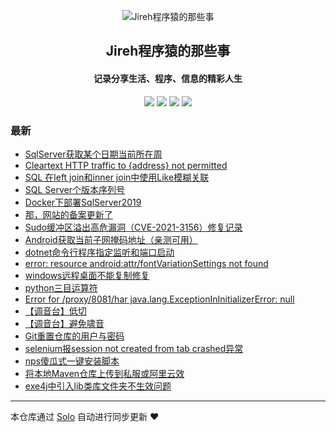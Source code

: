 <p align="center"><img alt="Jireh程序猿的那些事" src="https://img.hacpai.com/avatar/1532946657098_1532946825204.jpeg"></p><h2 align="center">
Jireh程序猿的那些事
</h2>

<h4 align="center">记录分享生活、程序、信息的精彩人生</h4>
<p align="center"><a title="Jireh程序猿的那些事" target="_blank" href="https://github.com/Jireh012/solo-blog"><img src="https://img.shields.io/github/last-commit/Jireh012/solo-blog.svg?style=flat-square&color=FF9900"></a>
<a title="GitHub repo size in bytes" target="_blank" href="https://github.com/Jireh012/solo-blog"><img src="https://img.shields.io/github/repo-size/Jireh012/solo-blog.svg?style=flat-square"></a>
<a title="Solo Version" target="_blank" href="https://github.com/88250/solo/releases"><img src="https://img.shields.io/badge/solo-4.3.1-f1e05a.svg?style=flat-square&color=blueviolet"></a>
<a title="Hits" target="_blank" href="https://github.com/88250/hits"><img src="https://hits.b3log.org/Jireh012/solo-blog.svg"></a></p>

### 最新

* [SqlServer获取某个日期当前所在周](https://www.lyile.cn/articles/2021/02/07/1612684886764.html)
* [Cleartext HTTP traffic to {address} not permitted](https://www.lyile.cn/articles/2021/02/06/1612604811689.html)
* [SQL 在left join和inner join中使用Like模糊关联](https://www.lyile.cn/articles/2021/02/06/1612580677948.html)
* [SQL Server个版本序列号](https://www.lyile.cn/articles/2021/02/05/1612495647203.html)
* [Docker下部署SqlServer2019](https://www.lyile.cn/articles/2021/02/05/1612495490738.html)
* [那，网站的备案更新了](https://www.lyile.cn/articles/2021/02/03/1612316204888.html)
* [Sudo缓冲区溢出高危漏洞（CVE-2021-3156）修复记录](https://www.lyile.cn/articles/2021/01/28/1611824388817.html)
* [Android获取当前子网掩码地址（亲测可用）](https://www.lyile.cn/articles/2021/01/27/1611738521296.html)
* [dotnet命令行程序指定监听和端口启动](https://www.lyile.cn/articles/2021/01/27/1611717854384.html)
* [error: resource android:attr/fontVariationSettings not found](https://www.lyile.cn/articles/2021/01/25/1611563752671.html)
* [windows远程桌面不能复制修复](https://www.lyile.cn/articles/2021/01/20/1611130676211.html)
* [python三目运算符](https://www.lyile.cn/articles/2021/01/20/1611109038173.html)
* [Error for /proxy/8081/har java.lang.ExceptionInInitializerError: null](https://www.lyile.cn/articles/2021/01/19/1611038666638.html)
* [【调音台】低切](https://www.lyile.cn/articles/2021/01/13/1610527838719.html)
* [【调音台】避免啸音](https://www.lyile.cn/articles/2021/01/13/1610521740188.html)
* [Git重置仓库的用户与密码](https://www.lyile.cn/articles/2021/01/12/1610442291930.html)
* [selenium报session not created from tab crashed异常](https://www.lyile.cn/articles/2021/01/08/1610070862654.html)
* [nps傻瓜式一键安装脚本](https://www.lyile.cn/articles/2020/12/16/1608098400665.html)
* [将本地Maven仓库上传到私服或阿里云效](https://www.lyile.cn/articles/2020/12/15/1608026194112.html)
* [exe4j中引入lib类库文件夹不生效问题](https://www.lyile.cn/articles/2020/12/15/1608019261863.html)



---

本仓库通过 [Solo](https://github.com/88250/solo) 自动进行同步更新 ❤️ 